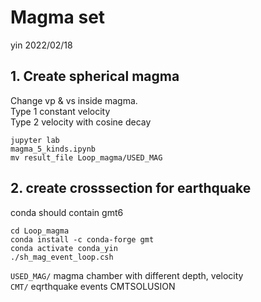 # Magma set

yin 2022/02/18  

## 1. Create spherical magma
Change vp & vs inside magma.  
Type 1 constant velocity  
Type 2 velocity with cosine decay  
```
jupyter lab  
magma_5_kinds.ipynb
mv result_file Loop_magma/USED_MAG
```


## 2. create crosssection for earthquake  
conda should contain gmt6
```
cd Loop_magma  
conda install -c conda-forge gmt  
conda activate conda_yin
./sh_mag_event_loop.csh
``` 
`USED_MAG/` magma chamber with different depth, velocity  
`CMT/` eqrthquake events CMTSOLUSION

